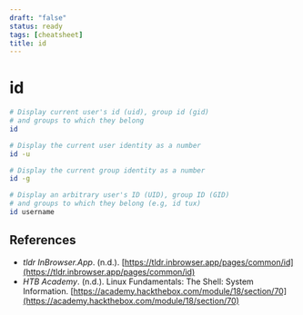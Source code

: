 ```yaml
---
draft: "false"
status: ready
tags: [cheatsheet]
title: id
---
```


# id

```bash
# Display current user's id (uid), group id (gid)
# and groups to which they belong
id

# Display the current user identity as a number
id -u

# Display the current group identity as a number
id -g

# Display an arbitrary user's ID (UID), group ID (GID)
# and groups to which they belong (e.g, id tux)
id username
```

## References

- _tldr InBrowser.App_. (n.d.). [https://tldr.inbrowser.app/pages/common/id](https://tldr.inbrowser.app/pages/common/id)
- _HTB Academy_. (n.d.). <span class="reference-title">Linux Fundamentals: The Shell: System Information</span>. [https://academy.hackthebox.com/module/18/section/70](https://academy.hackthebox.com/module/18/section/70)

